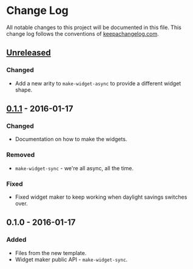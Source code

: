 # Change Log
All notable changes to this project will be documented in this file. This change log follows the conventions of [keepachangelog.com](http://keepachangelog.com/).

## [Unreleased][unreleased]
### Changed
- Add a new arity to `make-widget-async` to provide a different widget shape.

## [0.1.1] - 2016-01-17
### Changed
- Documentation on how to make the widgets.

### Removed
- `make-widget-sync` - we're all async, all the time.

### Fixed
- Fixed widget maker to keep working when daylight savings switches over.

## 0.1.0 - 2016-01-17
### Added
- Files from the new template.
- Widget maker public API - `make-widget-sync`.

[unreleased]: https://github.com/your-name/clrk-omdb/compare/0.1.1...HEAD
[0.1.1]: https://github.com/your-name/clrk-omdb/compare/0.1.0...0.1.1
